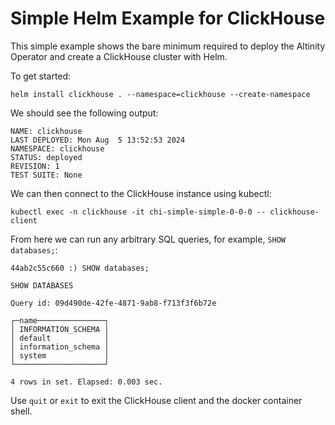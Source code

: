 # Simple Helm Example for ClickHouse

This simple example shows the bare minimum required to deploy the Altinity Operator
and create a ClickHouse cluster with Helm.

To get started:

```
helm install clickhouse . --namespace=clickhouse --create-namespace
```

We should see the following output:

```
NAME: clickhouse
LAST DEPLOYED: Mon Aug  5 13:52:53 2024
NAMESPACE: clickhouse
STATUS: deployed
REVISION: 1
TEST SUITE: None
```

We can then connect to the ClickHouse instance using kubectl:

```
kubectl exec -n clickhouse -it chi-simple-simple-0-0-0 -- clickhouse-client
```

From here we can run any arbitrary SQL queries, for example, `SHOW databases;`:

```
44ab2c55c660 :) SHOW databases;

SHOW DATABASES

Query id: 09d490de-42fe-4871-9ab8-f713f3f6b72e

┌─name───────────────┐
│ INFORMATION_SCHEMA │
│ default            │
│ information_schema │
│ system             │
└────────────────────┘

4 rows in set. Elapsed: 0.003 sec.

```

Use `quit` or `exit` to exit the ClickHouse client and the docker container shell.
